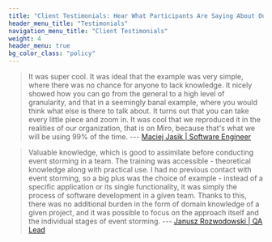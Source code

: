 ```yaml
---
title: "Client Testimonials: Hear What Participants Are Saying About Our Services!"
header_menu_title: "Testimonials"
navigation_menu_title: "Client Testimonials"
weight: 4
header_menu: true
bg_color_class: "policy"
---
```


> It was super cool. It was ideal that the example was very simple, 
> where there was no chance for anyone to lack knowledge. 
> It nicely showed how you can go from the general to a high level of granularity, 
> and that in a seemingly banal example, where you would think what else is there to talk about. 
> It turns out that you can take every little piece and zoom in. 
> It was cool that we reproduced it in the realities of our organization, 
> that is on Miro, because that's what we will be using 99% of the time.
> --- [Maciej Jasik | Software Engineer](https://www.linkedin.com/in/maciej-jasik-040376104/)

> Valuable knowledge, which is good to assimilate before conducting event storming in a team. 
> The training was accessible - theoretical knowledge along with practical use. 
> I had no previous contact with event storming, 
> so a big plus was the choice of example - instead of a specific application or its single functionality, 
> it was simply the process of software development in a given team. 
> Thanks to this, there was no additional burden in the form of domain knowledge of a given project, 
> and it was possible to focus on the approach itself and the individual stages of event storming.
> --- [Janusz Rozwodowski | QA Lead](https://www.linkedin.com/in/janusz-rozwodowski-724078109/)
